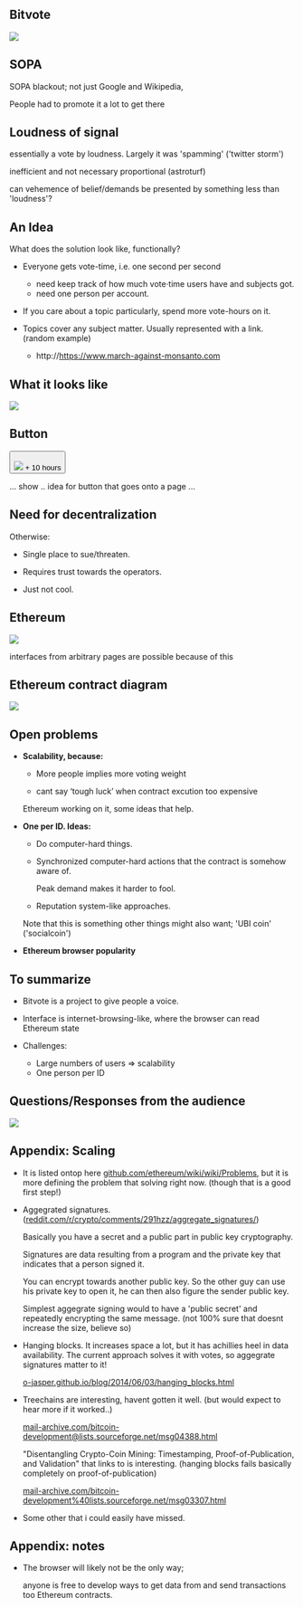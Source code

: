 
## Bitvote

<img src="bitvote_logo.png">

## SOPA

SOPA blackout; not just Google and Wikipedia,

People had to promote it a lot to get there

## Loudness of signal

essentially a vote by loudness. Largely it was 'spamming' ('twitter storm')
  
inefficient and not necessary proportional (astroturf)

can vehemence of belief/demands be presented by something less than 'loudness'?

## An Idea

What does the solution look like, functionally? 

* Everyone gets vote-time, i.e. one second per second
  + need keep track of how much vote&sdot;time users have and subjects got.
  + need one person per account.

* If you care about a topic particularly, spend more vote-hours on it.

* Topics cover any subject matter. Usually represented with a link.
  (random example)
  + http://https://www.march-against-monsanto.com

## What it looks like

<img src="screen.png">

## Button

<button width=100%><br><img src="bitvote_logo_small.png"> + 10 hours</button>

... show .. idea for button that goes onto a page ...

## Need for **de**centralization

Otherwise:

* Single place to sue/threaten.

* Requires trust towards the operators.

* Just not cool.

## Ethereum

<img src="browser_contract.svg">

interfaces from arbitrary pages are possible because of this

## Ethereum contract diagram

<img src="approach1.svg">

## Open problems

* **Scalability, because:**

  + More people implies more voting weight

  + cant say ‘tough luck’ when contract excution too expensive
  
  Ethereum working on it, some ideas that help.
    
* **One per ID. Ideas:**
  
  + Do computer-hard things.
  
  + Synchronized computer-hard actions that the contract is somehow aware of.

    Peak demand makes it harder to fool.
    
  + Reputation system-like approaches.
    
  Note that this is something other things might also want; 'UBI coin'
  ('socialcoin')

* **Ethereum browser popularity**

## To summarize

* Bitvote is a project to give people a voice.

* Interface is internet-browsing-like, where the browser can read Ethereum state

* Challenges:
  + Large numbers of users &rArr; scalability
  + One person per ID

## Questions/Responses from the audience
<img src="bitvote_logo.png">

## Appendix: Scaling

* It is listed ontop here
  [github.com/ethereum/wiki/wiki/Problems](https://github.com/ethereum/wiki/wiki/Problems),
  but it is more defining the problem that solving right now.
  (though that is a good first step!)

* Aggegrated signatures.
  ([reddit.com/r/crypto/comments/291hzz/aggregate_signatures/](http://www.reddit.com/r/crypto/comments/291hzz/aggregate_signatures/))

  Basically you have a secret and a public part in public key cryptography.
  
  Signatures are data resulting from a program and the private key that
  indicates that a person signed it.
  
  You can encrypt towards another public key. So the other guy can use his
  private key to open it, he can then also figure the sender public key.
  
  Simplest aggegrate signing would to have a 'public secret' and
  repeatedly encrypting the same message. 
  (not 100% sure that doesnt increase the size, believe so)

* Hanging blocks. It increases space a lot, but it has achillies heel in data
  availability. The current approach solves it with votes, so aggegrate
  signatures matter to it!
  
  [o-jasper.github.io/blog/2014/06/03/hanging_blocks.html](http://o-jasper.github.io/blog/2014/06/03/hanging_blocks.html)

* Treechains are interesting, havent gotten it well.
  (but would expect to hear more if it worked..)

  [mail-archive.com/bitcoin-development@lists.sourceforge.net/msg04388.html](https://www.mail-archive.com/bitcoin-development@lists.sourceforge.net/msg04388.html)
  
  
  "Disentangling Crypto-Coin Mining: Timestamping, Proof-of-Publication, and Validation"
  that links to is interesting.
  (hanging blocks fails basically completely on proof-of-publication)
  
  [mail-archive.com/bitcoin-development%40lists.sourceforge.net/msg03307.html](http://www.mail-archive.com/bitcoin-development%40lists.sourceforge.net/msg03307.html)

* Some other that i could easily have missed.

## Appendix: notes

* The browser will likely not be the only way;
  
  anyone is free to develop ways to get data from and send transactions too
  Ethereum contracts.
